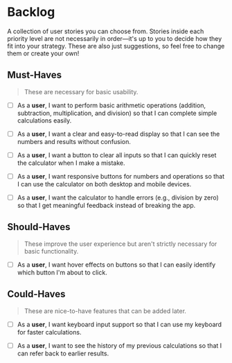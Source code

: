 # Backlog

A collection of user stories you can choose from. Stories inside each priority level are not necessarily in order—it's up to you to decide how they fit into your strategy. These are also just suggestions, so feel free to change them or create your own!

## Must-Haves

> These are necessary for basic usability.

- [ ] As a **user**, I want to perform basic arithmetic operations (addition, subtraction, multiplication, and division) so that I can complete simple calculations easily.

- [ ] As a **user**, I want a clear and easy-to-read display so that I can see the numbers and results without confusion.

- [ ] As a **user**, I want a button to clear all inputs so that I can quickly reset the calculator when I make a mistake.

- [ ] As a **user**, I want responsive buttons for numbers and operations so that I can use the calculator on both desktop and mobile devices.

- [ ] As a **user**, I want the calculator to handle errors (e.g., division by zero) so that I get meaningful feedback instead of breaking the app.

## Should-Haves

> These improve the user experience but aren't strictly necessary for basic functionality.

- [ ] As a **user**, I want hover effects on buttons so that I can easily identify which button I'm about to click.

## Could-Haves

> These are nice-to-have features that can be added later.

- [ ] As a **user**, I want keyboard input support so that I can use my keyboard for faster calculations.

- [ ] As a **user**, I want to see the history of my previous calculations so that I can refer back to earlier results.
